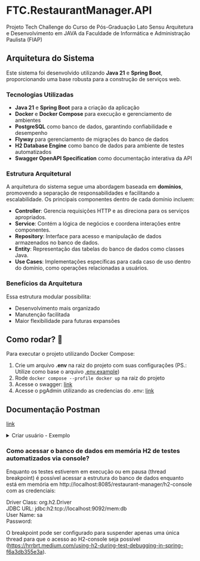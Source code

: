 # FTC.RestaurantManager.API
 Projeto Tech Challenge do Curso de Pós-Graduação Lato Sensu Arquitetura e Desenvolvimento em JAVA da Faculdade de Informática e Administração Paulista (FIAP)

## Arquitetura do Sistema

Este sistema foi desenvolvido utilizando **Java 21** e **Spring Boot**, proporcionando uma base robusta para a construção de serviços web.

### Tecnologias Utilizadas
- **Java 21** e **Spring Boot** para a criação da aplicação
- **Docker** e **Docker Compose** para execução e gerenciamento de ambientes
- **PostgreSQL** como banco de dados, garantindo confiabilidade e desempenho
- **Flyway** para gerenciamento de migrações do banco de dados
- **H2 Database Engine** como banco de dados para ambiente de testes automatizados
- **Swagger OpenAPI Specification** como documentação interativa da API

### Estrutura Arquitetural
A arquitetura do sistema segue uma abordagem baseada em **domínios**, promovendo a separação de responsabilidades e facilitando a escalabilidade. Os principais componentes dentro de cada domínio incluem:

- **Controller**: Gerencia requisições HTTP e as direciona para os serviços apropriados.
- **Service**: Contém a lógica de negócios e coordena interações entre componentes.
- **Repository**: Interface para acesso e manipulação de dados armazenados no banco de dados.
- **Entity**: Representação das tabelas do banco de dados como classes Java.
- **Use Cases**: Implementações específicas para cada caso de uso dentro do domínio, como operações relacionadas a usuários.

### Benefícios da Arquitetura
Essa estrutura modular possibilita:
- Desenvolvimento mais organizado
- Manutenção facilitada
- Maior flexibilidade para futuras expansões

## Como rodar? 🚀
Para executar o projeto utilizando Docker Compose:
1. Crie um arquivo **.env** na raiz do projeto com suas configurações (PS.: Utilize como base o arquivo [.env.example](.env.example))
2. Rode `docker compose --profile docker up` na raiz do projeto
3. Acesse o swagger: [link](http://localhost:8085/restaurant-manager/swagger-ui/index.html)
4. Acesse o pgAdmin utilizando as credencias do .env: [link](http://localhost:80)

## Documentação Postman
[link](https://documenter.getpostman.com/view/43787842/2sB2qcBfps)

<details>
<summary>Criar usuário - Exemplo</summary>

- Encontre um hash id de cidade válido em http://localhost:8085/restaurant-manager/swagger-ui/index.html#/Cidades%20-%20Endpoints%20de%20Cidades/find_3 com a aplicação em execução.

```json
{
  "address": {
    "cep": "35090-650",
    "complement": "Complemento 123",
    "description": "Rua 123",
    "hashIdCity": "258eece0f1df410ea8c706085397d812",
    "neighborhood": "Alta Floresta D´oeste",
    "number": "100",
    "postalCode": "1234-5678"
  },
  "email": "manu@example.com",
  "login": "manu_002",
  "name": "manu",
  "password": "manu2025"
}
```
</details>

### Como acessar o banco de dados em memória H2 de testes automatizados via console?
Enquanto os testes estiverem em execução ou em pausa (thread breakpoint) é possível acessar a estrutura do banco de dados enquanto está em memória em http://localhost:8085/restaurant-manager/h2-console com as credenciais:

Driver Class: org.h2.Driver<br>
JDBC URL: jdbc:h2:tcp://localhost:9092/mem:db<br>
User Name: sa<br>
Password:<br>

O breakpoint pode ser configurado para suspender apenas uma única thread para que o acesso ao H2-console seja possível (https://hrrbrt.medium.com/using-h2-during-test-debugging-in-spring-f6a3db355e3a).
